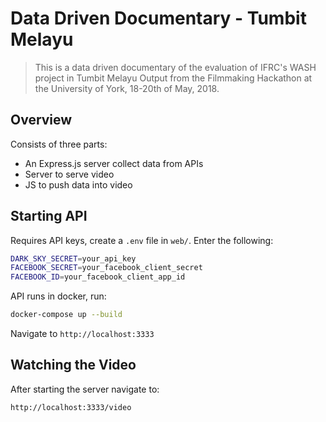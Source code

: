 # Data Driven Documentary - Tumbit Melayu

> This is a data driven documentary of the evaluation of IFRC's WASH project in Tumbit Melayu
> Output from the Filmmaking Hackathon at the University of York, 18-20th of May, 2018.

## Overview
Consists of three parts:
- An Express.js server collect data from APIs
- Server to serve video
- JS to push data into video

## Starting API
Requires API keys, create a `.env` file in `web/`. Enter the following:
```bash
DARK_SKY_SECRET=your_api_key
FACEBOOK_SECRET=your_facebook_client_secret
FACEBOOK_ID=your_facebook_client_app_id
```
API runs in docker, run:
```bash
docker-compose up --build
```
Navigate to `http://localhost:3333`

## Watching the Video
After starting the server navigate to:
```
http://localhost:3333/video
```
